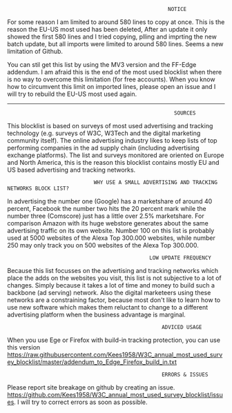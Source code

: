                                                         NOTICE
For some reason I am limited to around 580 lines to copy at once. This is the reason the EU-US most used has been deleted,
After an update it only showed the first 580 lines and I tried copying, plling and imprting the new batch update, but 
all imports were limited to around 580 lines. Seems a new limitation of Github.

You can stil get this list by using the MV3 version and the FF-Edge addendum. I am afraid this is the end of the most used 
blocklist when there is no way to overcome this limitation (for free accounts). When you know how to circumvent this limit
on imported lines, please open an issue and I will try to rebuild the  EU-US most used again.

******************************************************************************************************************************


                                                          SOURCES
This blocklist is based on surveys of most used advertising and tracking technology (e.g. surveys of W3C, W3Tech and the
digital marketing community itself). The online advertising industry likes to keep lists of top performing companies in
the ad supply chain (including advertising exchange platforms). The list and surveys monitored are oriented on Europe and 
North America, this is the reason this blocklist contains mostly EU and US based advertising and tracking networks. 

                                WHY USE A SMALL ADVERTISING AND TRACKING NETWORKS BLOCK LIST? 
In advertising the number one (Google) has a marketshare of around 40 percent, Facebook the number two hits the 20 percent mark 
while the number three (Comscore) just has a little over 2.5% marketshare. For comparison Amazon with its huge webstore generates 
about the same advertising traffic on its own website. Number 100 on this list is probably used at 5000 websites of the Alexa 
Top 300.000 websites, while number 250 may only track you on 500 websites of the Alexa Top 300.000. 

                                                  LOW UPDATE FREQUENCY
Because this list focusses on the advertising and tracking networks which place the adds on the websites you visit, this list 
is not subjective to a lot of changes. Simply because it takes a lot of time and money to build such a backbone (ad serving) 
network. Also the digital marketeers using these networks are a constraining factor, because most don't like to learn how to
use new software which makes them reluctant to change to a different advertising platform when the business advantage is marginal.

                                                      ADVICED USAGE  

When you use Ege or Firefox with build-in tracking protection, you can use this version 
https://raw.githubusercontent.com/Kees1958/W3C_annual_most_used_survey_blocklist/master/addendum_to_Edge_Firefox_build_in.txt

                                                      ERRORS & ISSUES
Please report site breakage on github by creating an issue. https://github.com/Kees1958/W3C_annual_most_used_survey_blocklist/issues. 
I will try to correct errors as soon as possible.  

